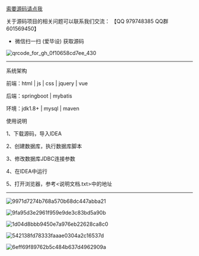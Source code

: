 
[索要源码请点我](http://mp.weixin.qq.com/mp/appmsgalbum?__biz=MzkwMDY3MTY0Nw==&action=getalbum&album_id=3423120253595582465&scene=173&subscene=&sessionid=svr_dbd799d91a1&enterid=1713666527&from_msgid=&from_itemidx=&count=3&nolastread=1#wechat_redirect)


关于源码项目的相关问题可以联系我们交流： 【QQ 979748385 QQ群 601569450】 

- 微信扫一扫 (爱毕设) 获取源码

![qrcode_for_gh_0f10658cd7ee_430](https://github.com/hjsdjko/onlyzaixianshangcheng/assets/120558513/edfc28fc-d9df-4e81-ac62-d02aa360e379)

***************************************************************

系统架构

前端：html | js | css | jquery | vue

后端：springboot | mybatis

环境：jdk1.8+ | mysql | maven

使用说明

1、下载源码，导入IDEA

2、创建数据库，执行数据库脚本

3、修改数据库JDBC连接参数

4、在IDEA中运行

5、打开浏览器，参考<说明文档.txt>中的地址

***************************************************************

![9971d7274b768a570b68dc447abba21](https://github.com/hjsdjko/springbootwwiwn/assets/120558513/1ce0ce02-5f0a-4e28-a832-61404e90c4d9)

![9fa95d3e2961f959e9de3c83bd5a90b](https://github.com/hjsdjko/springbootwwiwn/assets/120558513/b66dd22d-7eed-48ec-a06d-36f9052203f4)

![1d04d8bbb9450e7a976eb22628ca8c0](https://github.com/hjsdjko/springbootwwiwn/assets/120558513/956c361f-233e-4b49-828c-6b96bac1bb54)

![542138fd78333faaae0304a2c16537d](https://github.com/hjsdjko/springbootwwiwn/assets/120558513/d03c0e20-7e2f-47f7-9d05-1e8990068119)

![6eff69f89762b5c484b637d4962909a](https://github.com/hjsdjko/springbootwwiwn/assets/120558513/4b1e0977-10c4-4cc6-aad0-d46c58d7b429)

